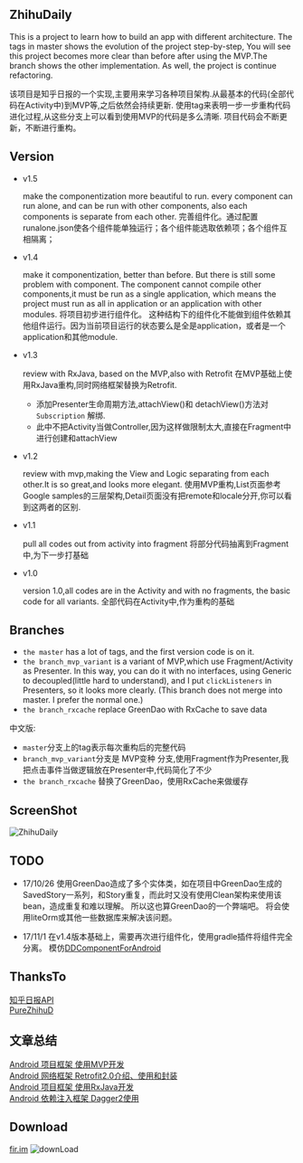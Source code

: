 ## ZhihuDaily
This is a project to learn how to build an app with different architecture.
The tags in master shows the evolution of the project step-by-step, You will see this project becomes more clear than before after using the MVP.The branch shows the other implementation.
As well, the project is continue refactoring.

该项目是知乎日报的一个实现,主要用来学习各种项目架构.从最基本的代码(全部代码在Activity中)到MVP等,之后依然会持续更新.
使用tag来表明一步一步重构代码进化过程,从这些分支上可以看到使用MVP的代码是多么清晰.
项目代码会不断更新，不断进行重构。


## Version

- v1.5

  make the componentization more beautiful to run. every component can run alone, and can be run
  with other components, also each components is separate from each other.
  完善组件化。通过配置runalone.json使各个组件能单独运行；各个组件能选取依赖项；各个组件互相隔离；


- v1.4

    make it componentization, better than before. But there is still some problem with component.
    The component cannot compile other components,it must be run as a single application, which means the project
    must run as all in application or an application with other modules.
    将项目初步进行组件化。
    这种结构下的组件化不能做到组件依赖其他组件运行。因为当前项目运行的状态要么是全是application，或者是一个application和其他module.


- v1.3

    review with RxJava, based on the MVP,also with Retrofit
    在MVP基础上使用RxJava重构,同时网络框架替换为Retrofit.

     - 添加Presenter生命周期方法,attachView()和 detachView()方法对 `Subscription` 解绑.
     - 此中不把Activity当做Controller,因为这样做限制太大,直接在Fragment中进行创建和attachView


- v1.2

    review with mvp,making the View and Logic separating from each other.It is so great,and looks more elegant.
    使用MVP重构,List页面参考Google samples的三层架构,Detail页面没有把remote和locale分开,你可以看到这两者的区别.


- v1.1

    pull all codes out from activity into fragment
    将部分代码抽离到Fragment中,为下一步打基础


- v1.0

    version 1.0,all codes are in the Activity and with no fragments, the basic code for all variants.
    全部代码在Activity中,作为重构的基础



## Branches
- `the master` has a lot of tags, and the first version code is on it.
- `the branch_mvp_variant` is a variant of MVP,which use Fragment/Activity as Presenter. In this way, you can do it with no interfaces, using Generic to decoupled(little hard to understand), and I put `clickListeners` in Presenters, so it looks more clearly. (This branch does not merge into master. I prefer the normal one.)
- `the branch_rxcache` replace GreenDao with RxCache to save data 

中文版:

- `master`分支上的tag表示每次重构后的完整代码
- `branch_mvp_variant`分支是 MVP变种 分支,使用Fragment作为Presenter,我把点击事件当做逻辑放在Presenter中,代码简化了不少
- `the branch_rxcache` 替换了GreenDao，使用RxCache来做缓存

## ScreenShot
![ZhihuDaily](images/daily.gif "Gif Example")

## TODO
- 17/10/26
使用GreenDao造成了多个实体类，如在项目中GreenDao生成的SavedStory一系列，和Story重复，而此时又没有使用Clean架构来使用该bean，造成重复和难以理解。
所以这也算GreenDao的一个弊端吧。
将会使用liteOrm或其他一些数据库来解决该问题。

- 17/11/1
在v1.4版本基础上，需要再次进行组件化，使用gradle插件将组件完全分离。
模仿[DDComponentForAndroid](https://github.com/luojilab/DDComponentForAndroid)


## ThanksTo
[知乎日报API](https://github.com/izzyleung/ZhihuDailyPurify/wiki/%E7%9F%A5%E4%B9%8E%E6%97%A5%E6%8A%A5-API-%E5%88%86%E6%9E%90)<br>
[PureZhihuD](https://github.com/laucherish/PureZhihuD)

## 文章总结
[Android 项目框架 使用MVP开发](http://blog.csdn.net/u014099894/article/details/51388170)<br>
[Android 网络框架 Retrofit2.0介绍、使用和封装](http://blog.csdn.net/u014099894/article/details/51441462)<br>
[Android 项目框架 使用RxJava开发](http://blog.csdn.net/u014099894/article/details/51621858)<br>
[Android 依赖注入框架 Dagger2使用](http://blog.csdn.net/u014099894/article/details/51675362)<br>

## Download
[fir.im](http://fir.im/159600?release_id=57a8a7e2959d6913c8000022)
![downLoad](images/ZhihuDaily.png "download")
